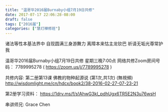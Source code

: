 ```yaml
---
title: "温哥华2016届Burnaby小组7月19日共修"
date: 2017-07-17 22:06:28-08:00
draft: false
tags: ["2016届"]
categories: ["慧灯禅修班"]
---
```

诸法等性本基法界中  自现圆满三身游舞力
离障本来怙主龙钦巴  祈请无垢光尊常护我

温哥华2016届Burnaby小组7月19日共修
星期三晚7:00点
网络共修Zoom房间号码： 7789995278 ( https://zoom.us/j/7789995278 )

共修内容:
第二册第13课 佛教的物种起源说 (第1次,共1次) (無視頻)
http://wisdomlight.me/cn/hdcx/book2/38-2016-02-27-07-23-21


第2册学习资料：
https://1drv.ms/f/s!AhwG3kI_pdhUgx6TR5E2N3u76wsH

串讲师兄: Grace Chen
